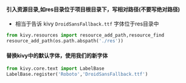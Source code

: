 #### 引入资源目录,如res目录位于项目根目录下，写相对路径(不要写绝对路径)
- 相当于告诉 kivy `DroidSansFallback.ttf` 字体位于res目录中
```python
from kivy.resources import resource_add_path,resource_find
resource_add_path(os.path.abspath('./res'))
```

#### 替换kivy中的默认字体，使用我们的新字体
```python
from kivy.core.text import LabelBase
LabelBase.register('Roboto','DroidSansFallback.ttf')
```

